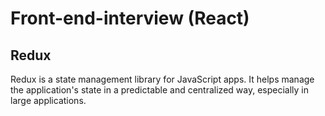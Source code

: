 # Front-end-interview (React)

## Redux
Redux is a state management library for JavaScript apps. It helps manage the application's state in a predictable and centralized way, especially in large applications.